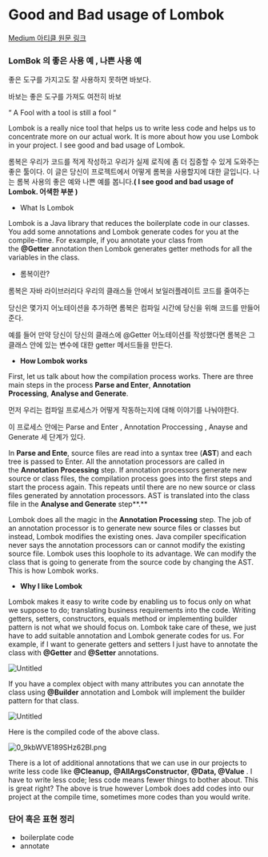 # ****Good and Bad usage of Lombok****

[Medium 아티클 원문 링크](https://medium.com/geekculture/good-and-bad-usage-of-lombok-8c8f70874a93)

### LomBok 의 좋은 사용 예 , 나쁜 사용 예

좋은 도구를 가지고도 잘 사용하지 못하면 바보다.

바보는 좋은 도구를 가져도 여전히 바보

“ A Fool with a tool is still a fool “

Lombok is a really nice tool that helps us to write less code and helps us to concentrate more on our actual work. It is more about how you use Lombok in your project. I see good and bad usage of Lombok.

롬복은 우리가 코드를 적게 작성하고 우리가 실제 로직에 좀 더 집중할 수 있게 도와주는 좋은 툴이다.  이 글은 당신이 프로젝트에서 어떻게 롬복을 사용할지에 대한 글입니다.  나는 롬복 사용의 좋은 예와 나쁜 예를 봅니다.**(  I see good and bad usage of Lombok. 어색한 부분 )**

- What Is Lombok

Lombok is a Java library that reduces the boilerplate code in our classes. You add some annotations and Lombok generate codes for you at the compile-time. For example, if you annotate your class from the **@Getter** annotation then Lombok generates getter methods for all the variables in the class.

- 롬복이란?

롬복은 자바 라이브러리다 우리의 클래스들 안에서 보일러플레이트 코드를 줄여주는

당신은 몇가지 어노테이션을 추가하면 롬복은 컴파일 시간에 당신을 위해 코드를 만들어준다.

예를 들어 만약 당신이 당신의 클래스에  @Getter 어노테이션를 작성했다면 롬복은 그 클래스 안에 있는 변수에 대한 getter 메서드들을 만든다.

- ****How Lombok works****

First, let us talk about how the compilation process works. There are three main steps in the process **Parse and Enter**, **Annotation Processing**, **Analyse and Generate**.

먼저 우리는 컴파일 프로세스가 어떻게 작동하는지에 대해 이야기를 나눠야한다.

이 프로세스 안에는 Parse and Enter , Annotation Proccessing , Anayse and Generate 세 단계가 있다.

In **Parse and Ente**, source files are read into a syntax tree (**AST**) and each tree is passed to Enter. All the annotation processors are called in the **Annotation Processing** step. If annotation processors generate new source or class files, the compilation process goes into the first steps and start the process again. This repeats until there are no new source or class files generated by annotation processors. AST is translated into the class file in the **Analyse and Generate** step**.**

Lombok does all the magic in the **Annotation Processing** step. The job of an annotation processor is to generate new source files or classes but instead, Lombok modifies the existing ones. Java compiler specification never says the annotation processors can or cannot modify the existing source file. Lombok uses this loophole to its advantage. We can modify the class that is going to generate from the source code by changing the AST. This is how Lombok works.

- **Why I like Lombok**

Lombok makes it easy to write code by enabling us to focus only on what we suppose to do; translating business requirements into the code. Writing getters, setters, constructors, equals method or implementing builder pattern is not what we should focus on. Lombok take care of these, we just have to add suitable annotation and Lombok generate codes for us. For example, if I want to generate getters and setters I just have to annotate the class with **@Getter** and **@Setter** annotations.

![Untitled](https://s3-us-west-2.amazonaws.com/secure.notion-static.com/225201f6-c0a8-483d-9f29-3d2a3d59eca7/Untitled.png)

If you have a complex object with many attributes you can annotate the class using **@Builder**
annotation and Lombok will implement the builder pattern for that class.

![Untitled](https://s3-us-west-2.amazonaws.com/secure.notion-static.com/fce3e4ef-c500-4a2d-baff-5dafd0894647/Untitled.png)

Here is the compiled code of the above class.

![0_9kbWVE189SHz62BI.png](https://s3-us-west-2.amazonaws.com/secure.notion-static.com/fb500c4d-df12-4f9a-84ab-560b714bc8ed/0_9kbWVE189SHz62BI.png)

There is a lot of additional annotations that we can use in our projects to write less code like **@Cleanup,** **@AllArgsConstructor**, **@Data, @Value**
. I have to write less code; less code means fewer things to bother about. This is great right? The above is true however Lombok does add codes into our project at the compile time, sometimes more codes than you would write.

### 단어 혹은 표현 정리

* boilerplate code
* annotate